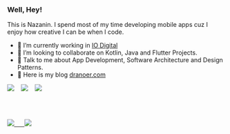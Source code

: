 ### Well, Hey!
This is Nazanin. I spend most of my time developing mobile apps cuz I enjoy how creative I can be when I code.
- 🔭 I’m currently working in [IO Digital](https://iodigital.com)
- 👯 I’m looking to collaborate on Kotlin, Java and Flutter Projects.
- 💬 Talk to me about App Development, Software Architecture and Design Patterns.
- 📢 Here is my blog [dranoer.com](https://www.dranoer.com/)

<a href="https://stackoverflow.com/users/8406709/nazanin-nasab?tab=topactivity">
<img src="https://img.shields.io/badge/Stack_Overflow-FE7A16?style=for-the-badge&logo=stack-overflow&logoColor=white"/></a>
&nbsp;&nbsp;
<a href="https://medium.com/@dranoer">
<img src="https://img.shields.io/badge/Medium-12100E?style=for-the-badge&logo=medium&logoColor=white"/></a>
&nbsp;&nbsp;
<a href="https://open.spotify.com/user/u8o26918va4wwwtdrbcz29lmw?si=ffd6734946884185">
<img src="https://img.shields.io/badge/Spotify-1ED760?&style=for-the-badge&logo=spotify&logoColor=white"/></a>
</p>
<br><br>

<p align="start">
 <a href="#" alt="Nazanin's github stats">
  <img src="https://github-readme-stats.vercel.app/api?username=dranoer&show_icons=true&theme=chartreuse-dark" />
   &nbsp;&nbsp;&nbsp;&nbsp;    
  <img src="https://github-readme-stats.vercel.app//api/top-langs/?username=dranoer&layout=compact&theme=chartreuse-dark" />
 </a>
</p>


<!-- ![Dranoer's GitHub stats](https://github-readme-stats.vercel.app/api?username=dranoer&show_icons=true&theme=chartreuse-dark) &nbsp;&nbsp;[![Top Langs](https://github-readme-stats.vercel.app/api/top-langs/?username=dranoer&layout=compact&theme=chartreuse-dark)](https://github.com/dranoer/github-readme-stats) -->

<!-- ### &nbsp;Social

<p align="center"> -->



<!--
**dranoer/dranoer** is a ✨ _special_ ✨ repository because its `README.md` (this file) appears on your GitHub profile.

Here are some ideas to get you started:

- 🔭 I’m currently working on ...
- 🌱 I’m currently learning ...
- 👯 I’m looking to collaborate on ...
- 🤔 I’m looking for help with ...
- 💬 Ask me about ...
- 📫 How to reach me: ...
- 😄 Pronouns: ...
- ⚡ Fun fact: ...
-->
